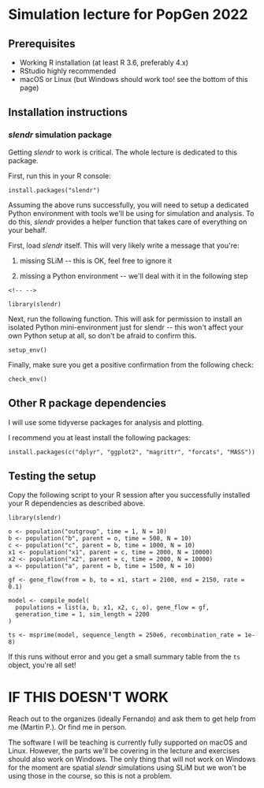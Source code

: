# Simulation lecture for PopGen 2022

## Prerequisites

-   Working R installation (at least R 3.6, preferably 4.x)
-   RStudio highly recommended
-   macOS or Linux (but Windows should work too! see the bottom of this page)

## Installation instructions

### *slendr* simulation package

Getting *slendr* to work is critical. The whole lecture is dedicated to this package.

First, run this in your R console:

    install.packages("slendr")

Assuming the above runs successfully, you will need to setup a dedicated Python environment with tools we'll be using for simulation and analysis. To do this, *slendr* provides a helper function that takes care of everything on your behalf.

First, load *slendr* itself. This will very likely write a message that you're:

1.  missing SLiM -- this is OK, feel free to ignore it

2.  missing a Python environment -- we'll deal with it in the following step

```{=html}
<!-- -->
```
    library(slendr)

Next, run the following function. This will ask for permission to install an isolated Python mini-environment just for slendr -- this won't affect your own Python setup at all, so don't be afraid to confirm this.

    setup_env()

Finally, make sure you get a positive confirmation from the following check:

    check_env()

## Other R package dependencies

I will use some tidyverse packages for analysis and plotting.

I recommend you at least install the following packages:

    install.packages(c("dplyr", "ggplot2", "magrittr", "forcats", "MASS"))

## Testing the setup

Copy the following script to your R session after you successfully installed your R dependencies as described above.

    library(slendr)

    o <- population("outgroup", time = 1, N = 10)
    b <- population("b", parent = o, time = 500, N = 10)
    c <- population("c", parent = b, time = 1000, N = 10)
    x1 <- population("x1", parent = c, time = 2000, N = 10000)
    x2 <- population("x2", parent = c, time = 2000, N = 10000)
    a <- population("a", parent = b, time = 1500, N = 10)

    gf <- gene_flow(from = b, to = x1, start = 2100, end = 2150, rate = 0.1)

    model <- compile_model(
      populations = list(a, b, x1, x2, c, o), gene_flow = gf,
      generation_time = 1, sim_length = 2200
    )

    ts <- msprime(model, sequence_length = 250e6, recombination_rate = 1e-8)

If this runs without error and you get a small summary table from the `ts` object, you're all set!

# IF THIS DOESN'T WORK

Reach out to the organizes (ideally Fernando) and ask them to get help from me (Martin P.). Or find me in person.

The software I will be teaching is currently fully supported on macOS and Linux. However, the parts we'll be covering in the lecture and exercises should also work on Windows. The only thing that will not work on Windows for the moment are spatial *slendr* simulations using SLiM but we won't be using those in the course, so this is not a problem.
